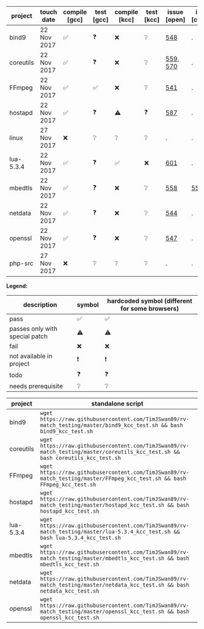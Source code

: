 

| project | touch date | compile [gcc] | test [gcc] | compile [kcc] | test [kcc] | issue [open] | issue [closed] |
| --- | --- | --- | --- | --- | --- | --- | --- |
| bind9 | 22 Nov 2017 | :white_check_mark: |:question:| :x: | :grey_question: |[548](https://github.com/runtimeverification/rv-match/issues/548)|.|
| coreutils | 22 Nov 2017 | :white_check_mark: |:question:| :x: | :grey_question: |[559](https://github.com/runtimeverification/rv-match/issues/559), [570](https://github.com/runtimeverification/rv-match/issues/570)|.|none
| FFmpeg | 22 Nov 2017 | :white_check_mark: | :white_check_mark: | :x: | :grey_question: | [541](https://github.com/runtimeverification/rv-match/issues/541) | . | . |
| hostapd | 22 Nov 2017 | :white_check_mark: | :question: | :warning: | :question: | [587](https://github.com/runtimeverification/rv-match/issues/587) | . | . |
| linux | 27 Nov 2017 | :x: |:grey_question:| :grey_question: | :grey_question: |.|.|
| lua-5.3.4 | 22 Nov 2017 | :white_check_mark: |:question:| :white_check_mark: | :x: | [601](https://github.com/runtimeverification/rv-match/issues/601)|.|
| mbedtls | 22 Nov 2017 | :white_check_mark: |:question:| :x: | :grey_question: | [558](https://github.com/runtimeverification/rv-match/issues/558)|[550](https://github.com/runtimeverification/rv-match/issues/550)|none
| netdata | 22 Nov 2017 | :white_check_mark: | :question: | :x: | :grey_question: | [544](https://github.com/runtimeverification/rv-match/issues/544) | . | . |
| openssl | 22 Nov 2017 | :white_check_mark: |:question:|:x:|:grey_question:| [547](https://github.com/runtimeverification/rv-match/issues/547)|.|
| php-src | 27 Nov 2017 | :x: |:grey_question:| :grey_question: | :grey_question: |.|.|


**Legend:**

| description | symbol | hardcoded symbol (different for some browsers)
| --- | --- | --- |
| pass | :white_check_mark: | ✅ |
| passes only with special patch | :warning: | ⚠️ |
| fail | :x: | ❌ |
| not available in project | :exclamation: | ❗️ |
| todo | :question: | ❓ |
| needs prerequisite | :grey_question: | ❔ |


| project | standalone script |
| --- | --- |
| bind9 | `wget https://raw.githubusercontent.com/TimJSwan89/rv-match_testing/master/bind9_kcc_test.sh && bash bind9_kcc_test.sh` |
| coreutils | `wget https://raw.githubusercontent.com/TimJSwan89/rv-match_testing/master/coreutils_kcc_test.sh && bash coreutils_kcc_test.sh` |
| FFmpeg | `wget https://raw.githubusercontent.com/TimJSwan89/rv-match_testing/master/FFmpeg_kcc_test.sh && bash FFmpeg_kcc_test.sh` |
| hostapd | `wget https://raw.githubusercontent.com/TimJSwan89/rv-match_testing/master/hostapd_kcc_test.sh && bash hostapd_kcc_test.sh` |
| lua-5.3.4 | `wget https://raw.githubusercontent.com/TimJSwan89/rv-match_testing/master/lua-5.3.4_kcc_test.sh && bash lua-5.3.4_kcc_test.sh` |
| mbedtls | `wget https://raw.githubusercontent.com/TimJSwan89/rv-match_testing/master/mbedtls_kcc_test.sh && bash mbedtls_kcc_test.sh` |
| netdata | `wget https://raw.githubusercontent.com/TimJSwan89/rv-match_testing/master/netdata_kcc_test.sh && bash netdata_kcc_test.sh` |
| openssl | `wget https://raw.githubusercontent.com/TimJSwan89/rv-match_testing/master/openssl_kcc_test.sh && bash openssl_kcc_test.sh` |
